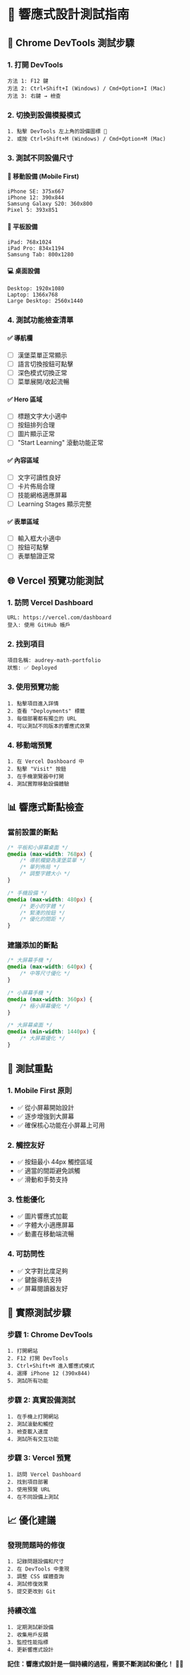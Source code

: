 # 📱 響應式設計測試指南

## 🔧 **Chrome DevTools 測試步驟**

### **1. 打開 DevTools**
```
方法 1: F12 鍵
方法 2: Ctrl+Shift+I (Windows) / Cmd+Option+I (Mac)
方法 3: 右鍵 → 檢查
```

### **2. 切換到設備模擬模式**
```
1. 點擊 DevTools 左上角的設備圖標 📱
2. 或按 Ctrl+Shift+M (Windows) / Cmd+Option+M (Mac)
```

### **3. 測試不同設備尺寸**

#### **📱 移動設備 (Mobile First)**
```
iPhone SE: 375x667
iPhone 12: 390x844
Samsung Galaxy S20: 360x800
Pixel 5: 393x851
```

#### **📱 平板設備**
```
iPad: 768x1024
iPad Pro: 834x1194
Samsung Tab: 800x1280
```

#### **💻 桌面設備**
```
Desktop: 1920x1080
Laptop: 1366x768
Large Desktop: 2560x1440
```

### **4. 測試功能檢查清單**

#### **✅ 導航欄**
- [ ] 漢堡菜單正常顯示
- [ ] 語言切換按鈕可點擊
- [ ] 深色模式切換正常
- [ ] 菜單展開/收起流暢

#### **✅ Hero 區域**
- [ ] 標題文字大小適中
- [ ] 按鈕排列合理
- [ ] 圖片顯示正常
- [ ] "Start Learning" 滾動功能正常

#### **✅ 內容區域**
- [ ] 文字可讀性良好
- [ ] 卡片佈局合理
- [ ] 技能網格適應屏幕
- [ ] Learning Stages 顯示完整

#### **✅ 表單區域**
- [ ] 輸入框大小適中
- [ ] 按鈕可點擊
- [ ] 表單驗證正常

## 🌐 **Vercel 預覽功能測試**

### **1. 訪問 Vercel Dashboard**
```
URL: https://vercel.com/dashboard
登入: 使用 GitHub 帳戶
```

### **2. 找到項目**
```
項目名稱: audrey-math-portfolio
狀態: ✅ Deployed
```

### **3. 使用預覽功能**
```
1. 點擊項目進入詳情
2. 查看 "Deployments" 標籤
3. 每個部署都有獨立的 URL
4. 可以測試不同版本的響應式效果
```

### **4. 移動端預覽**
```
1. 在 Vercel Dashboard 中
2. 點擊 "Visit" 按鈕
3. 在手機瀏覽器中打開
4. 測試實際移動設備體驗
```

## 📊 **響應式斷點檢查**

### **當前設置的斷點**
```css
/* 平板和小屏幕桌面 */
@media (max-width: 768px) {
    /* 導航欄變為漢堡菜單 */
    /* 單列佈局 */
    /* 調整字體大小 */
}

/* 手機設備 */
@media (max-width: 480px) {
    /* 更小的字體 */
    /* 緊湊的按鈕 */
    /* 優化的間距 */
}
```

### **建議添加的斷點**
```css
/* 大屏幕手機 */
@media (max-width: 640px) {
    /* 中等尺寸優化 */
}

/* 小屏幕手機 */
@media (max-width: 360px) {
    /* 極小屏幕優化 */
}

/* 大屏幕桌面 */
@media (min-width: 1440px) {
    /* 大屏幕優化 */
}
```

## 🎯 **測試重點**

### **1. Mobile First 原則**
- ✅ 從小屏幕開始設計
- ✅ 逐步增強到大屏幕
- ✅ 確保核心功能在小屏幕上可用

### **2. 觸控友好**
- ✅ 按鈕最小 44px 觸控區域
- ✅ 適當的間距避免誤觸
- ✅ 滑動和手勢支持

### **3. 性能優化**
- ✅ 圖片響應式加載
- ✅ 字體大小適應屏幕
- ✅ 動畫在移動端流暢

### **4. 可訪問性**
- ✅ 文字對比度足夠
- ✅ 鍵盤導航支持
- ✅ 屏幕閱讀器友好

## 🚀 **實際測試步驟**

### **步驟 1: Chrome DevTools**
```
1. 打開網站
2. F12 打開 DevTools
3. Ctrl+Shift+M 進入響應式模式
4. 選擇 iPhone 12 (390x844)
5. 測試所有功能
```

### **步驟 2: 真實設備測試**
```
1. 在手機上打開網站
2. 測試滾動和觸控
3. 檢查載入速度
4. 測試所有交互功能
```

### **步驟 3: Vercel 預覽**
```
1. 訪問 Vercel Dashboard
2. 找到項目部署
3. 使用預覽 URL
4. 在不同設備上測試
```

## 📈 **優化建議**

### **發現問題時的修復**
```
1. 記錄問題設備和尺寸
2. 在 DevTools 中重現
3. 調整 CSS 媒體查詢
4. 測試修復效果
5. 提交更改到 Git
```

### **持續改進**
```
1. 定期測試新設備
2. 收集用戶反饋
3. 監控性能指標
4. 更新響應式設計
```

**記住：響應式設計是一個持續的過程，需要不斷測試和優化！** 📱✨
